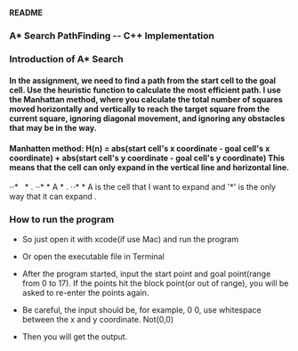 #### README
### A* Search PathFinding -- C++ Implementation 

### Introduction of A* Search
#### In the assignment, we need to find a path from the start cell to the goal cell. Use the heuristic function to calculate the most efficient path. I use the Manhattan method, where you calculate the total number of squares moved horizontally and vertically to reach the target square from the current square, ignoring diagonal movement, and ignoring any obstacles that may be in the way. 

#### Manhatten method: H(n) = abs(start cell's x coordinate - goal cell's x coordinate) + abs(start cell's y coordinate - goal cell's y coordinate) This means that the cell can only expand in the vertical line and horizontal line. 
⋅⋅*       * .
⋅⋅*    *  A  * .
⋅⋅*       *      A is the cell that I want to expand and '*' is the only way that it can expand .




### How to run the program
* So just open it with xcode(if use Mac) and run the program
* Or open the executable file in Terminal 

* After the program started, input the start point and goal point(range from 0 to 17). If the points hit the block point(or out of range), you will be asked to re-enter the points again.

* Be careful, the input should be, for example, 0 0, use whitespace between the x and y coordinate. Not(0,0) 

* Then you will get the output.
